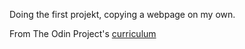 Doing the first projekt, copying a webpage on my own.

From The Odin Project's [curriculum](http://www.theodinproject.com/courses/web-development-101/lessons/html-css)